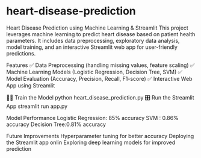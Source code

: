 # heart-disease-prediction
Heart Disease Prediction using Machine Learning & Streamlit
This project leverages machine learning to predict heart disease based on patient health parameters. It includes data preprocessing, exploratory data analysis, model training, and an interactive Streamlit web app for user-friendly predictions.

Features
✅ Data Preprocessing (handling missing values, feature scaling)
✅ Machine Learning Models (Logistic Regression, Decision Tree, SVM)
✅ Model Evaluation (Accuracy, Precision, Recall, F1-score)
✅ Interactive Web App using Streamlit

🏋️‍♂️ Train the Model
   python heart_disease_prediction.py
🎛️ Run the Streamlit App
   streamlit run app.py

Model Performance
   Logistic Regression: 85% accuracy
   SVM : 0.86% accuracy
   Decision Tree:0.81% accuracy
   
Future Improvements
   Hyperparameter tuning for better accuracy
   Deploying the Streamlit app onlin
   Exploring deep learning models for improved prediction

